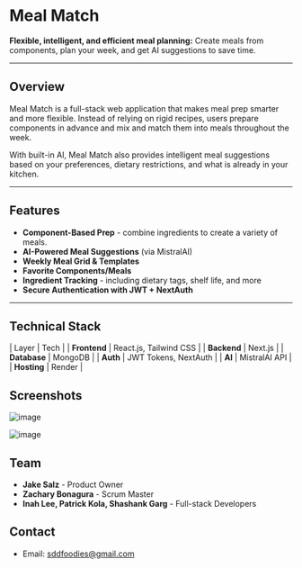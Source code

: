 # Meal Match

**Flexible, intelligent, and efficient meal planning:**
Create meals from components, plan your week, and get AI suggestions to save time.

---

## Overview

Meal Match is a full-stack web application that makes meal prep smarter and more flexible. Instead of relying on rigid recipes, users prepare components in advance and mix and match them into meals throughout the week.

With built-in AI, Meal Match also provides intelligent meal suggestions based on your preferences, dietary restrictions, and what is already in your kitchen.

---

## Features

- **Component-Based Prep** - combine ingredients to create a variety of meals.
- **AI-Powered Meal Suggestions** (via MistralAI)
- **Weekly Meal Grid & Templates**
- **Favorite Components/Meals**
- **Ingredient Tracking** - including dietary tags, shelf life, and more
- **Secure Authentication with JWT + NextAuth**

---

## Technical Stack

| Layer         | Tech                      |
| **Frontend**  | React.js, Tailwind CSS    |
| **Backend**   | Next.js                   |
| **Database**  | MongoDB                   |
| **Auth**      | JWT Tokens, NextAuth      |
| **AI**        | MistralAI API             |
| **Hosting**   | Render                    |

## Screenshots

![image](https://github.com/user-attachments/assets/19abe7e4-ac35-4d94-933f-5b86c86a7d9f)

![image](https://github.com/user-attachments/assets/a5d6b596-1849-47a7-81df-79c4283a0f56)

## Team

- **Jake Salz** - Product Owner
- **Zachary Bonagura** - Scrum Master
- **Inah Lee, Patrick Kola, Shashank Garg** - Full-stack Developers

## Contact
- Email: sddfoodies@gmail.com
